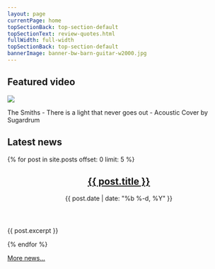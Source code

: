```yaml
---
layout: page
currentPage: home
topSectionBack: top-section-default
topSectionText: review-quotes.html	
fullWidth: full-width
topSectionBack: top-section-default
bannerImage: banner-bw-barn-guitar-w2000.jpg
---
```


<section class="videos-section">
	<div class="col-cont">
		<h2 class="h1 col-xs-12">Featured video</h2>
		<div class="youtube-container home-youtube-container embed-responsive embed-responsive-16by9 embed-responsive-item" id="videoPlayer">
			<div class="homeVideoThumbnail home-videoplayer" id="vid-jt9BeiRDwJI"><img src="http://img.youtube.com/vi/jt9BeiRDwJI/0.jpg" /></div>
			<i class="fa fa-youtube-play homeVideoPlayButton"></i>	
		</div>
		<p class="col-xs-12">The Smiths - There is a light that never goes out - Acoustic Cover by Sugardrum</p>
	</div>
</section>

<div class="col-cont text-section">
	<h2 class="h1 col-xs-12">Latest news</h2>
	{% for post in site.posts offset: 0 limit: 5 %}
	<article class="col-xs-12 post post--snippet">	
		<header>			
			<h2><a class="post-link" href="{{ post.url | prepend: site.baseurl }}">{{ post.title }}</a></h2>		
			<date>{{ post.date | date: "%b %-d, %Y" }}</date>
		</header>
		<div class="text-col"><p>{{ post.excerpt }}</p></div>
	</article>  
	{% endfor %}
	<p class="col-xs-12"><a href="/blog/">More news&hellip;</a></p>
</div>
